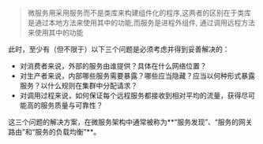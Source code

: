 # 

>微服务用采用服务而不是类库来构建组件化的程序,这两者的区别在于类库是通过本地方法来使用其中的功能,而服务是进程外组件, 通过调用远程方法来使用其中的功能
>

此时，至少有（但不限于）以下三个问题是必须考虑并得到妥善解决的：

+ 对消费者来说，外部的服务由谁提供？具体在什么网络位置？
+ 对生产者来说，内部哪些服务需要暴露？哪些应当隐藏？应当以何种形式暴露服务？以什么规则在集群中分配请求？
+ 对调用过程来说，如何保证每个远程服务都接收到相对平均的流量，获得尽可能高的服务质量与可靠性？

这三个问题的解决方案，在微服务架构中通常被称为**“服务发现”、“服务的网关路由”和“服务的负载均衡”**。
